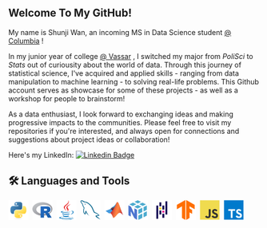 ## Welcome To My GitHub!

My name is Shunji Wan, an incoming MS in Data Science student [@ Columbia](https://datascience.columbia.edu/education/programs/m-s-in-data-science/) !

In my junior year of college [@ Vassar](https://www.vassar.edu/math) , I switched my major from _PoliSci_ to _Stats_ out of curiousity about the world of data. Through this journey of statistical science, I've acquired and applied skills - ranging from data manipulation to machine learning - to solving real-life problems. This Github account serves as showcase for some of these projects - as well as a workshop for people to brainstorm!

As a data enthusiast, I look forward to exchanging ideas and making progressive impacts to the communities. Please feel free to visit my repositories if you're interested, and always open for connections and suggestions about project ideas or collaboration!

Here's my LinkedIn: [![Linkedin Badge](https://img.shields.io/badge/-shunji-blue?style=flat&logo=Linkedin&logoColor=white)](https://www.linkedin.com/in/shunji-wan-a01305185/)


## :hammer_and_wrench: Languages and Tools
<div>
  <img src="https://github.com/devicons/devicon/blob/master/icons/python/python-original.svg" title="Python" alt="Python" width="40" height="40"/>&nbsp;
  <img src="https://github.com/devicons/devicon/blob/master/icons/r/r-original.svg" title="R" alt="R" width="40" height="40"/>&nbsp;
  <img src="https://github.com/devicons/devicon/blob/master/icons/java/java-original.svg" title="Java" alt="Java" width="40" height="40"/>&nbsp;
  <img src="https://github.com/devicons/devicon/blob/master/icons/mysql/mysql-original.svg" title="MySQL" alt="MySQL" width="40" height="40"/>&nbsp;
  <img src="https://github.com/devicons/devicon/blob/master/icons/matlab/matlab-original.svg" title="Matlab" alt="Matlab" width="40" height="40"/>&nbsp;
  <img src="https://github.com/devicons/devicon/blob/master/icons/numpy/numpy-original.svg" title="Numpy" alt="Numpy" width="40" height="40"/>&nbsp;
  <img src="https://github.com/devicons/devicon/blob/master/icons/pandas/pandas-original.svg" title="Pandas" alt="Pandas" width="40" height="40"/>&nbsp;
  <img src="https://github.com/devicons/devicon/blob/master/icons/tensorflow/tensorflow-original.svg" title="Tensorflow" alt="Tensorflow" width="40" height="40"/>&nbsp;
  <img src="https://github.com/devicons/devicon/blob/master/icons/javascript/javascript-original.svg" title="JavaScript" alt="JavaScript" width="40" height="40"/>&nbsp;
  <img src="https://github.com/devicons/devicon/blob/master/icons/typescript/typescript-original.svg" title="TypeScript" alt="TypeScript" width="40" height="40"/>&nbsp;
</div>
<!--
**sjwan01/sjwan01** is a ✨ _special_ ✨ repository because its `README.md` (this file) appears on your GitHub profile.

Here are some ideas to get you started:

- 🔭 I’m currently working on ...
- 🌱 I’m currently learning ...
- 👯 I’m looking to collaborate on ...
- 🤔 I’m looking for help with ...
- 💬 Ask me about ...
- 📫 How to reach me: ...
- 😄 Pronouns: ...
- ⚡ Fun fact: ...
-->
